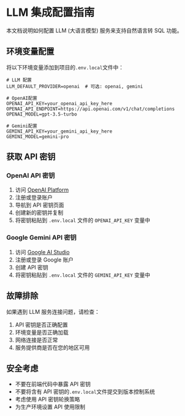# LLM 集成配置指南

本文档说明如何配置 LLM (大语言模型) 服务来支持自然语言转 SQL 功能。

## 环境变量配置

将以下环境变量添加到项目的`.env.local`文件中：

```env
# LLM 配置
LLM_DEFAULT_PROVIDER=openai  # 可选: openai, gemini

# OpenAI配置
OPENAI_API_KEY=your_openai_api_key_here
OPENAI_API_ENDPOINT=https://api.openai.com/v1/chat/completions
OPENAI_MODEL=gpt-3.5-turbo

# Gemini配置
GEMINI_API_KEY=your_gemini_api_key_here
GEMINI_MODEL=gemini-pro
```

## 获取 API 密钥

### OpenAI API 密钥

1. 访问 [OpenAI Platform](https://platform.openai.com/)
2. 注册或登录账户
3. 导航到 API 密钥页面
4. 创建新的密钥并复制
5. 将密钥粘贴到 `.env.local` 文件的 `OPENAI_API_KEY` 变量中

### Google Gemini API 密钥

1. 访问 [Google AI Studio](https://makersuite.google.com/)
2. 注册或登录 Google 账户
3. 创建 API 密钥
4. 将密钥粘贴到 `.env.local` 文件的 `GEMINI_API_KEY` 变量中

## 故障排除

如果遇到 LLM 服务连接问题，请检查：

1. API 密钥是否正确配置
2. 环境变量是否正确加载
3. 网络连接是否正常
4. 服务提供商是否在您的地区可用

## 安全考虑

- 不要在前端代码中暴露 API 密钥
- 不要将含有 API 密钥的`.env.local`文件提交到版本控制系统
- 考虑使用 API 密钥轮换策略
- 为生产环境设置 API 使用限制
